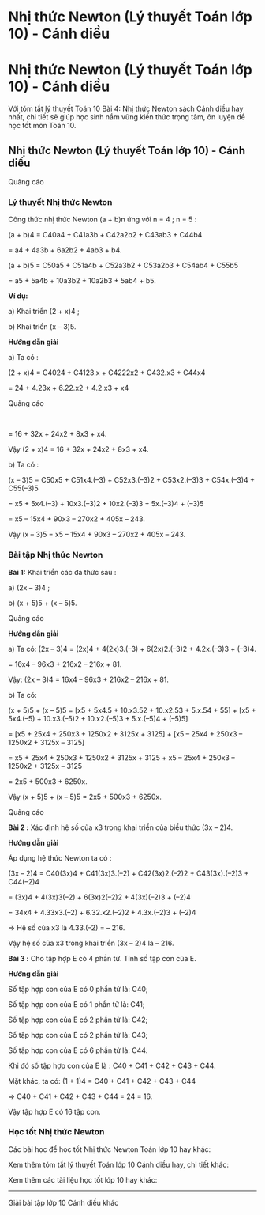 # Nhị thức Newton (Lý thuyết Toán lớp 10) - Cánh diều

# Nhị thức Newton (Lý thuyết Toán lớp 10) - Cánh diều

Với tóm tắt lý thuyết Toán 10 Bài 4: Nhị thức Newton sách Cánh diều hay nhất, chi tiết sẽ giúp học sinh nắm vững kiến thức trọng tâm, ôn luyện để học tốt môn Toán 10.

## Nhị thức Newton (Lý thuyết Toán lớp 10) - Cánh diều

Quảng cáo

### **Lý thuyết Nhị thức Newton**

Công thức nhị thức Newton (a + b)n ứng với n = 4 ; n = 5 :

(a + b)4 = C40a4 \+ C41a3b + C42a2b2 \+ C43ab3 \+ C44b4

= a4 \+ 4a3b + 6a2b2 \+ 4ab3 \+ b4.

(a + b)5 = C50a5 \+ C51a4b + C52a3b2 \+ C53a2b3 \+ C54ab4 \+ C55b5

= a5 \+ 5a4b + 10a3b2 \+ 10a2b3 \+ 5ab4 \+ b5.

**Ví dụ:**

a) Khai triển (2 + x)4 ;

b) Khai triển (x – 3)5.

**Hướng dẫn giải**

a) Ta có :

(2 + x)4 = C4024 \+ C4123.x + C4222x2 \+ C432.x3 \+ C44x4

= 24 \+ 4.23x + 6.22.x2 \+ 4.2.x3 \+ x4

Quảng cáo

﻿

= 16 + 32x + 24x2 \+ 8x3 \+ x4.

Vậy (2 + x)4 = 16 + 32x + 24x2 \+ 8x3 \+ x4.

b) Ta có : 

(x – 3)5 = C50x5 \+ C51x4.(–3) + C52x3.(–3)2 \+ C53x2.(–3)3 \+ C54x.(–3)4 \+ C55(–3)5

= x5 \+ 5x4.(–3) + 10x3.(–3)2 \+ 10x2.(–3)3 \+ 5x.(–3)4 \+ (–3)5

= x5 – 15x4 \+ 90x3 – 270x2 \+ 405x – 243.

Vậy (x – 3)5 = x5 – 15x4 \+ 90x3 – 270x2 \+ 405x – 243.

### **Bài tập Nhị thức Newton**

**Bài 1:** Khai triển các đa thức sau :

a) (2x – 3)4 ;

b) (x + 5)5 \+ (x – 5)5.

Quảng cáo

**Hướng dẫn giải**

a) Ta có: (2x – 3)4 = (2x)4 \+ 4(2x)3.(–3) + 6(2x)2.(–3)2 \+ 4.2x.(–3)3 \+ (–3)4.

= 16x4 – 96x3 \+ 216x2 – 216x + 81.

Vậy: (2x – 3)4 = 16x4 – 96x3 \+ 216x2 – 216x + 81.

b) Ta có:

(x + 5)5 \+ (x – 5)5 = [x5 \+ 5x4.5 + 10.x3.52 \+ 10.x2.53 \+ 5.x.54 \+ 55] + [x5 \+ 5x4.(–5) + 10.x3.(–5)2 \+ 10.x2.(–5)3 \+ 5.x.(–5)4 \+ (–5)5]

= [x5 \+ 25x4 \+ 250x3 \+ 1250x2 \+ 3125x + 3125] + [x5 – 25x4 \+ 250x3 – 1250x2 \+ 3125x – 3125] 

= x5 \+ 25x4 \+ 250x3 \+ 1250x2 \+ 3125x + 3125 + x5 – 25x4 \+ 250x3 – 1250x2 \+ 3125x – 3125

= 2x5 \+ 500x3 \+ 6250x.

Vậy (x + 5)5 \+ (x – 5)5 = 2x5 \+ 500x3 \+ 6250x.

Quảng cáo

**Bài 2 :** Xác định hệ số của x3 trong khai triển của biểu thức (3x – 2)4.

**Hướng dẫn giải**

Áp dụng hệ thức Newton ta có :

(3x – 2)4 = C40(3x)4 \+ C41(3x)3.(–2) + C42(3x)2.(–2)2 \+ C43(3x).(–2)3 \+ C44(–2)4

= (3x)4 \+ 4(3x)3(–2) + 6(3x)2(–2)2 \+ 4(3x)(–2)3 \+ (–2)4

= 34x4 \+ 4.33x3.(–2) + 6.32.x2.(–2)2 \+ 4.3x.(–2)3 \+ (–2)4

⇒ Hệ số của x3 là 4.33.(–2) = – 216.

Vậy hệ số của x3 trong khai triển (3x – 2)4 là – 216.

**Bài 3 :** Cho tập hợp E có 4 phần tử. Tính số tập con của E.

**Hướng dẫn giải**

Số tập hợp con của E có 0 phần tử là: C40;

Số tập hợp con của E có 1 phần tử là: C41;

Số tập hợp con của E có 2 phần tử là: C42;

Số tập hợp con của E có 2 phần tử là: C43;

Số tập hợp con của E có 6 phần tử là: C44.

Khi đó số tập hợp con của E là : C40 \+ C41 \+ C42 \+ C43 \+ C44.

Mặt khác, ta có: (1 + 1)4 = C40 \+ C41 \+ C42 \+ C43 \+ C44

⇒ C40 \+ C41 \+ C42 \+ C43 \+ C44 = 24 = 16.

Vậy tập hợp E có 16 tập con.

### **Học tốt Nhị thức Newton**

Các bài học để học tốt Nhị thức Newton Toán lớp 10 hay khác:

Xem thêm tóm tắt lý thuyết Toán lớp 10 Cánh diều hay, chi tiết khác:

Xem thêm các tài liệu học tốt lớp 10 hay khác:

* * *

Giải bài tập lớp 10 Cánh diều khác

